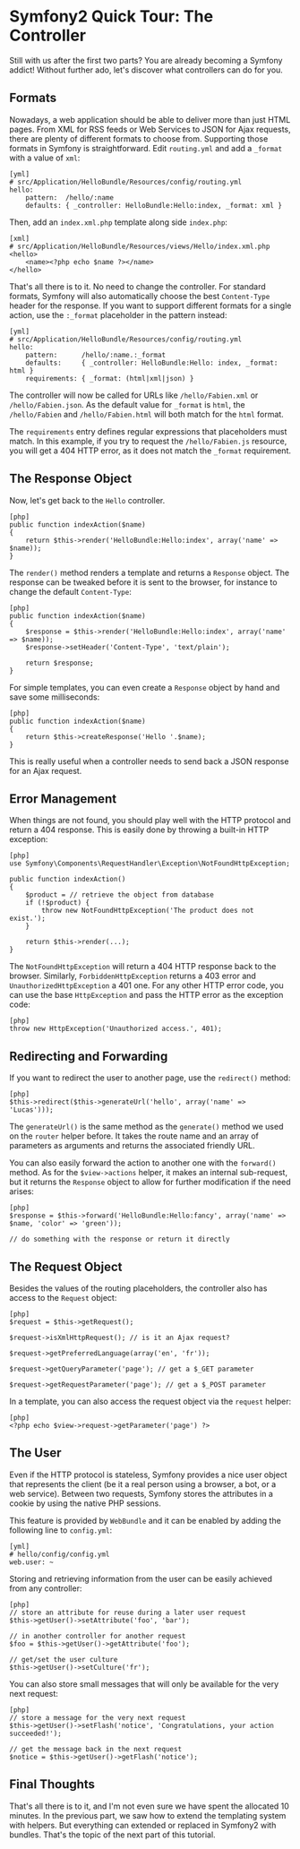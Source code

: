 Symfony2 Quick Tour: The Controller
===================================

Still with us after the first two parts? You are already becoming a Symfony
addict! Without further ado, let's discover what controllers can do for you.

Formats
-------

Nowadays, a web application should be able to deliver more than just HTML
pages. From XML for RSS feeds or Web Services to JSON for Ajax requests, there
are plenty of different formats to choose from. Supporting those formats in
Symfony is straightforward. Edit `routing.yml` and add a `_format` with a
value of `xml`:

    [yml]
    # src/Application/HelloBundle/Resources/config/routing.yml
    hello:
        pattern:  /hello/:name
        defaults: { _controller: HelloBundle:Hello:index, _format: xml }

Then, add an `index.xml.php` template along side `index.php`:

    [xml]
    # src/Application/HelloBundle/Resources/views/Hello/index.xml.php
    <hello>
        <name><?php echo $name ?></name>
    </hello>

That's all there is to it. No need to change the controller. For standard
formats, Symfony will also automatically choose the best `Content-Type` header
for the response. If you want to support different formats for a single
action, use the `:_format` placeholder in the pattern instead:

    [yml]
    # src/Application/HelloBundle/Resources/config/routing.yml
    hello:
        pattern:      /hello/:name.:_format
        defaults:     { _controller: HelloBundle:Hello: index, _format: html }
        requirements: { _format: (html|xml|json) }

The controller will now be called for URLs like `/hello/Fabien.xml` or
`/hello/Fabien.json`. As the default value for `_format` is `html`, the
`/hello/Fabien` and `/hello/Fabien.html` will both match for the `html`
format.

The `requirements` entry defines regular expressions that placeholders must
match. In this example, if you try to request the `/hello/Fabien.js` resource,
you will get a 404 HTTP error, as it does not match the `_format` requirement.

The Response Object
-------------------

Now, let's get back to the `Hello` controller.

    [php]
    public function indexAction($name)
    {
        return $this->render('HelloBundle:Hello:index', array('name' => $name));
    }

The `render()` method renders a template and returns a `Response` object. The
response can be tweaked before it is sent to the browser, for instance to
change the default `Content-Type`:

    [php]
    public function indexAction($name)
    {
        $response = $this->render('HelloBundle:Hello:index', array('name' => $name));
        $response->setHeader('Content-Type', 'text/plain');

        return $response;
    }

For simple templates, you can even create a `Response` object by hand and save
some milliseconds:

    [php]
    public function indexAction($name)
    {
        return $this->createResponse('Hello '.$name);
    }

This is really useful when a controller needs to send back a JSON response for
an Ajax request.

Error Management
----------------

When things are not found, you should play well with the HTTP protocol and
return a 404 response. This is easily done by throwing a built-in HTTP
exception:

    [php]
    use Symfony\Components\RequestHandler\Exception\NotFoundHttpException;

    public function indexAction()
    {
        $product = // retrieve the object from database
        if (!$product) {
            throw new NotFoundHttpException('The product does not exist.');
        }

        return $this->render(...);
    }

The `NotFoundHttpException` will return a 404 HTTP response back to the
browser. Similarly, `ForbiddenHttpException` returns a 403 error and
`UnauthorizedHttpException` a 401 one. For any other HTTP error code, you can
use the base `HttpException` and pass the HTTP error as the exception code:

    [php]
    throw new HttpException('Unauthorized access.', 401);

Redirecting and Forwarding
--------------------------

If you want to redirect the user to another page, use the `redirect()` method:

    [php]
    $this->redirect($this->generateUrl('hello', array('name' => 'Lucas')));

The `generateUrl()` is the same method as the `generate()` method we used on
the `router` helper before. It takes the route name and an array of parameters
as arguments and returns the associated friendly URL.

You can also easily forward the action to another one with the `forward()`
method. As for the `$view->actions` helper, it makes an internal sub-request,
but it returns the `Response` object to allow for further modification if the
need arises:

    [php]
    $response = $this->forward('HelloBundle:Hello:fancy', array('name' => $name, 'color' => 'green'));

    // do something with the response or return it directly

The Request Object
------------------

Besides the values of the routing placeholders, the controller also has access
to the `Request` object:

    [php]
    $request = $this->getRequest();

    $request->isXmlHttpRequest(); // is it an Ajax request?

    $request->getPreferredLanguage(array('en', 'fr'));

    $request->getQueryParameter('page'); // get a $_GET parameter

    $request->getRequestParameter('page'); // get a $_POST parameter

In a template, you can also access the request object via the `request`
helper:

    [php]
    <?php echo $view->request->getParameter('page') ?>

The User
--------

Even if the HTTP protocol is stateless, Symfony provides a nice user object
that represents the client (be it a real person using a browser, a bot, or a
web service). Between two requests, Symfony stores the attributes in a cookie
by using the native PHP sessions.

This feature is provided by `WebBundle` and it can be enabled by adding the
following line to `config.yml`:

    [yml]
    # hello/config/config.yml
    web.user: ~

Storing and retrieving information from the user can be easily achieved from
any controller:

    [php]
    // store an attribute for reuse during a later user request
    $this->getUser()->setAttribute('foo', 'bar');

    // in another controller for another request
    $foo = $this->getUser()->getAttribute('foo');

    // get/set the user culture
    $this->getUser()->setCulture('fr');

You can also store small messages that will only be available for the very
next request:

    [php]
    // store a message for the very next request
    $this->getUser()->setFlash('notice', 'Congratulations, your action succeeded!');

    // get the message back in the next request
    $notice = $this->getUser()->getFlash('notice');

Final Thoughts
--------------

That's all there is to it, and I'm not even sure we have spent the allocated
10 minutes. In the previous part, we saw how to extend the templating system
with helpers. But everything can extended or replaced in Symfony2 with
bundles. That's the topic of the next part of this tutorial.
